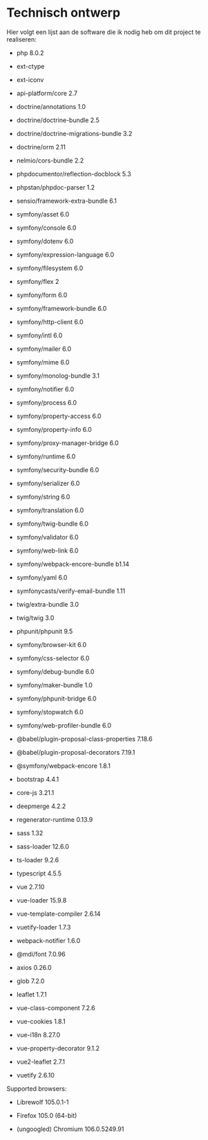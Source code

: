 # Technisch ontwerp

Hier volgt een lijst aan de software die ik nodig heb om dit project te realiseren:

- php 8.0.2

- ext-ctype

- ext-iconv

- api-platform/core 2.7

- doctrine/annotations 1.0

- doctrine/doctrine-bundle 2.5

- doctrine/doctrine-migrations-bundle 3.2

- doctrine/orm 2.11

- nelmio/cors-bundle 2.2

- phpdocumentor/reflection-docblock 5.3

- phpstan/phpdoc-parser 1.2

- sensio/framework-extra-bundle 6.1

- symfony/asset 6.0

- symfony/console 6.0

- symfony/dotenv 6.0

- symfony/expression-language 6.0

- symfony/filesystem 6.0

- symfony/flex 2

- symfony/form 6.0

- symfony/framework-bundle 6.0

- symfony/http-client 6.0

- symfony/intl 6.0

- symfony/mailer 6.0

- symfony/mime 6.0

- symfony/monolog-bundle 3.1

- symfony/notifier 6.0

- symfony/process 6.0

- symfony/property-access 6.0

- symfony/property-info 6.0

- symfony/proxy-manager-bridge 6.0

- symfony/runtime 6.0

- symfony/security-bundle 6.0

- symfony/serializer 6.0

- symfony/string 6.0

- symfony/translation 6.0

- symfony/twig-bundle 6.0

- symfony/validator 6.0

- symfony/web-link 6.0

- symfony/webpack-encore-bundle b1.14

- symfony/yaml 6.0
- symfonycasts/verify-email-bundle 1.11

- twig/extra-bundle 3.0

- twig/twig 3.0

- phpunit/phpunit 9.5

- symfony/browser-kit 6.0

- symfony/css-selector 6.0

- symfony/debug-bundle 6.0

- symfony/maker-bundle 1.0

- symfony/phpunit-bridge 6.0

- symfony/stopwatch 6.0

- symfony/web-profiler-bundle 6.0

- @babel/plugin-proposal-class-properties 7.18.6

- @babel/plugin-proposal-decorators 7.19.1

- @symfony/webpack-encore 1.8.1

- bootstrap 4.4.1

- core-js 3.21.1

- deepmerge 4.2.2

- regenerator-runtime 0.13.9

- sass 1.32

- sass-loader 12.6.0

- ts-loader 9.2.6

- typescript 4.5.5

- vue 2.7.10

- vue-loader 15.9.8

- vue-template-compiler 2.6.14

- vuetify-loader 1.7.3

- webpack-notifier 1.6.0

- @mdi/font 7.0.96

- axios 0.26.0

- glob 7.2.0

- leaflet 1.7.1

- vue-class-component 7.2.6

- vue-cookies 1.8.1

- vue-i18n 8.27.0

- vue-property-decorator 9.1.2

- vue2-leaflet 2.7.1

- vuetify 2.6.10


Supported browsers:

- Librewolf 105.0.1-1

- Firefox 105.0 (64-bit)

- (ungoogled) Chromium 106.0.5249.91
